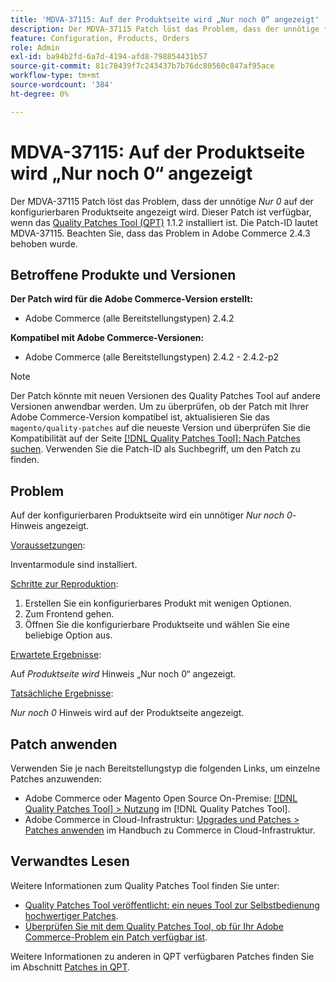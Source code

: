 ```yaml
---
title: 'MDVA-37115: Auf der Produktseite wird „Nur noch 0“ angezeigt'
description: Der MDVA-37115 Patch löst das Problem, dass der unnötige *Nur 0 verbleibende* Hinweis auf der konfigurierbaren Produktseite angezeigt wird. Dieser Patch ist verfügbar, wenn das [Quality Patches Tool (QPT)](https://experienceleague.adobe.com/en/docs/commerce-knowledge-base/kb/announcements/commerce-announcements/magento-quality-patches-released-new-tool-to-self-serve-quality-patches) 1.1.2 installiert ist. Die Patch-ID lautet MDVA-37115. Beachten Sie, dass das Problem in Adobe Commerce 2.4.3 behoben wurde.
feature: Configuration, Products, Orders
role: Admin
exl-id: ba94b2fd-6a7d-4194-afd8-798854431b57
source-git-commit: 81c78439f7c243437b7b76dc80560c847af95ace
workflow-type: tm+mt
source-wordcount: '384'
ht-degree: 0%

---
```


# MDVA-37115: Auf der Produktseite wird „Nur noch 0“ angezeigt

Der MDVA-37115 Patch löst das Problem, dass der unnötige *Nur 0* auf der konfigurierbaren Produktseite angezeigt wird. Dieser Patch ist verfügbar, wenn das [Quality Patches Tool (QPT)](https://experienceleague.adobe.com/en/docs/commerce-knowledge-base/kb/announcements/commerce-announcements/magento-quality-patches-released-new-tool-to-self-serve-quality-patches) 1.1.2 installiert ist. Die Patch-ID lautet MDVA-37115. Beachten Sie, dass das Problem in Adobe Commerce 2.4.3 behoben wurde.

## Betroffene Produkte und Versionen

**Der Patch wird für die Adobe Commerce-Version erstellt:**

* Adobe Commerce (alle Bereitstellungstypen) 2.4.2

**Kompatibel mit Adobe Commerce-Versionen:**

* Adobe Commerce (alle Bereitstellungstypen) 2.4.2 - 2.4.2-p2

>[!NOTE]
>
>Der Patch könnte mit neuen Versionen des Quality Patches Tool auf andere Versionen anwendbar werden. Um zu überprüfen, ob der Patch mit Ihrer Adobe Commerce-Version kompatibel ist, aktualisieren Sie das `magento/quality-patches` auf die neueste Version und überprüfen Sie die Kompatibilität auf der Seite [[!DNL Quality Patches Tool]: Nach Patches suchen](https://experienceleague.adobe.com/en/docs/commerce-knowledge-base/kb/announcements/commerce-announcements/magento-quality-patches-released-new-tool-to-self-serve-quality-patches). Verwenden Sie die Patch-ID als Suchbegriff, um den Patch zu finden.

## Problem

Auf der konfigurierbaren Produktseite wird ein unnötiger *Nur noch 0*-Hinweis angezeigt.

<u>Voraussetzungen</u>:

Inventarmodule sind installiert.

<u>Schritte zur Reproduktion</u>:

1. Erstellen Sie ein konfigurierbares Produkt mit wenigen Optionen.
1. Zum Frontend gehen.
1. Öffnen Sie die konfigurierbare Produktseite und wählen Sie eine beliebige Option aus.

<u>Erwartete Ergebnisse</u>:

Auf *Produktseite wird* Hinweis „Nur noch 0“ angezeigt.

<u>Tatsächliche Ergebnisse</u>:

*Nur noch 0* Hinweis wird auf der Produktseite angezeigt.

## Patch anwenden

Verwenden Sie je nach Bereitstellungstyp die folgenden Links, um einzelne Patches anzuwenden:

* Adobe Commerce oder Magento Open Source On-Premise: [[!DNL Quality Patches Tool] > Nutzung](/help/tools/quality-patches-tool/usage.md) im [!DNL Quality Patches Tool].
* Adobe Commerce in Cloud-Infrastruktur: [Upgrades und Patches > Patches anwenden](https://experienceleague.adobe.com/docs/commerce-cloud-service/user-guide/develop/upgrade/apply-patches.html) im Handbuch zu Commerce in Cloud-Infrastruktur.

## Verwandtes Lesen

Weitere Informationen zum Quality Patches Tool finden Sie unter:

* [Quality Patches Tool veröffentlicht: ein neues Tool zur Selbstbedienung hochwertiger Patches](https://experienceleague.adobe.com/en/docs/commerce-knowledge-base/kb/announcements/commerce-announcements/magento-quality-patches-released-new-tool-to-self-serve-quality-patches).
* [Überprüfen Sie mit dem Quality Patches Tool, ob für Ihr Adobe Commerce-Problem ein Patch verfügbar ist](/help/tools/quality-patches-tool/patches-available-in-qpt/check-patch-for-magento-issue-with-magento-quality-patches.md).

Weitere Informationen zu anderen in QPT verfügbaren Patches finden Sie im Abschnitt [Patches in QPT](https://support.magento.com/hc/en-us/sections/360010506631-Patches-available-in-MQP-tool-).

